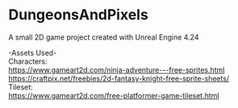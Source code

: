 # DungeonsAndPixels
A small 2D game project created with Unreal Engine 4.24

-Assets Used-<br />
Characters: <br />https://www.gameart2d.com/ninja-adventure---free-sprites.html <br />
https://craftpix.net/freebies/2d-fantasy-knight-free-sprite-sheets/ <br />
Tileset: <br />https://www.gameart2d.com/free-platformer-game-tileset.html <br />